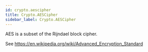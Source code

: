 ```yaml
---
id: crypto.aescipher
title: Crypto.AESCipher
sidebar_label: Crypto.AESCipher
---
```



AES is a subset of the Rijndael block cipher.

See <https://en.wikipedia.org/wiki/Advanced_Encryption_Standard>


